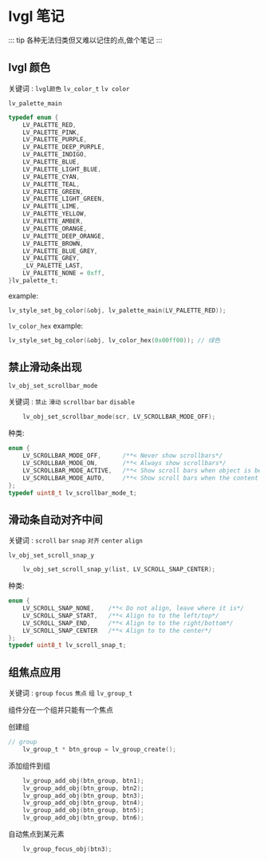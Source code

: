# lvgl 笔记

::: tip
各种无法归类但又难以记住的点,做个笔记
:::

## lvgl 颜色

关键词 : `lvgl颜色` `lv_color_t` `lv color`

`lv_palette_main`

```c
typedef enum {
    LV_PALETTE_RED,
    LV_PALETTE_PINK,
    LV_PALETTE_PURPLE,
    LV_PALETTE_DEEP_PURPLE,
    LV_PALETTE_INDIGO,
    LV_PALETTE_BLUE,
    LV_PALETTE_LIGHT_BLUE,
    LV_PALETTE_CYAN,
    LV_PALETTE_TEAL,
    LV_PALETTE_GREEN,
    LV_PALETTE_LIGHT_GREEN,
    LV_PALETTE_LIME,
    LV_PALETTE_YELLOW,
    LV_PALETTE_AMBER,
    LV_PALETTE_ORANGE,
    LV_PALETTE_DEEP_ORANGE,
    LV_PALETTE_BROWN,
    LV_PALETTE_BLUE_GREY,
    LV_PALETTE_GREY,
    _LV_PALETTE_LAST,
    LV_PALETTE_NONE = 0xff,
}lv_palette_t;
```

example:

```c
lv_style_set_bg_color(&obj, lv_palette_main(LV_PALETTE_RED));
```

`lv_color_hex`
example:

```c
lv_style_set_bg_color(&obj, lv_color_hex(0x00ff00)); // 绿色
```

## 禁止滑动条出现

`lv_obj_set_scrollbar_mode`

关键词 : `禁止` `滑动` `scrollbar` `bar` `disable`


```c
    lv_obj_set_scrollbar_mode(scr, LV_SCROLLBAR_MODE_OFF);
```
种类:
```c
enum {
    LV_SCROLLBAR_MODE_OFF,      /**< Never show scrollbars*/
    LV_SCROLLBAR_MODE_ON,       /**< Always show scrollbars*/
    LV_SCROLLBAR_MODE_ACTIVE,   /**< Show scroll bars when object is being scrolled*/
    LV_SCROLLBAR_MODE_AUTO,     /**< Show scroll bars when the content is large enough to be scrolled*/
};
typedef uint8_t lv_scrollbar_mode_t;
```

## 滑动条自动对齐中间

关键词 : `scroll` `bar` `snap` `对齐` `center` `align`

`lv_obj_set_scroll_snap_y`

```c
    lv_obj_set_scroll_snap_y(list, LV_SCROLL_SNAP_CENTER);
```
种类:
```c
enum {
    LV_SCROLL_SNAP_NONE,    /**< Do not align, leave where it is*/
    LV_SCROLL_SNAP_START,   /**< Align to to the left/top*/
    LV_SCROLL_SNAP_END,     /**< Align to to the right/bottom*/
    LV_SCROLL_SNAP_CENTER   /**< Align to to the center*/
};
typedef uint8_t lv_scroll_snap_t;
```


## 组焦点应用

关键词 : `group` `focus` `焦点` `组` `lv_group_t`

组件分在一个组并只能有一个焦点

创建组
```c
// group
    lv_group_t * btn_group = lv_group_create();
```

添加组件到组
```c
    lv_group_add_obj(btn_group, btn1);
    lv_group_add_obj(btn_group, btn2);
    lv_group_add_obj(btn_group, btn3);
    lv_group_add_obj(btn_group, btn4);
    lv_group_add_obj(btn_group, btn5);
    lv_group_add_obj(btn_group, btn6);
```

自动焦点到某元素

```c
    lv_group_focus_obj(btn3);
```



